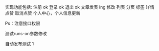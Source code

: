 实现功能包括: 
注册 ok
登录 ok
退出 ok
文章发表 ing
修改 
列表
分页
标签
详情
点赞
取消点赞
个人中心，个人信息更新

Ps：注意接口权限

测试runs-on参数修改

自动发布测试 1